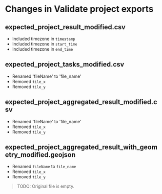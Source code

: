 # Changes in Validate project exports

## expected_project_result_modified.csv

- Included timezone in `timestamp`
- Included timezone in `start_time`
- Included timezone in `end_time`

## expected_project_tasks_modified.csv

- Renamed 'fileName' to 'file_name'
- Removed `tile_x`
- Removed `tile_y`

## expected_project_aggregated_result_modified.csv

- Renamed 'fileName' to 'file_name'
- Removed `tile_x`
- Removed `tile_y`

## expected_project_aggregated_result_with_geometry_modified.geojson

- Renamed `fileName` to `file_name`
- Removed `tile_x`
- Removed `tile_y`

> TODO: Original file is empty.
